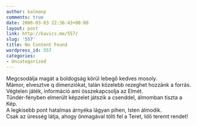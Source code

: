 ```yaml
---
author: kalmanp
comments: true
date: 2006-03-03 22:36:43+00:00
layout: post
link: http://kavics.me/557/
slug: '557'
title: No Content Found
wordpress_id: 557
categories:
- Uncategorized
---
```


Megcsodálja magát a boldogság körül lebegő kedves mosoly.  
Mámor, elvesztve q dimenziókat, talán közelebb rezeghet hozzánk a forrás.  
Végtelen játék, információ ami összekapcsolja az Elmét.  
Tündér-fényben elmerült képzelet játszik a csenddel, álmomban tiszta a Kép.  
A legkisebb pont hatalmas árnyéka lágyan pihen, Isten álmodik.  
Csak az üresség látja, ahogy önmagával tölti fel a Teret, Idő teremt rendet!
